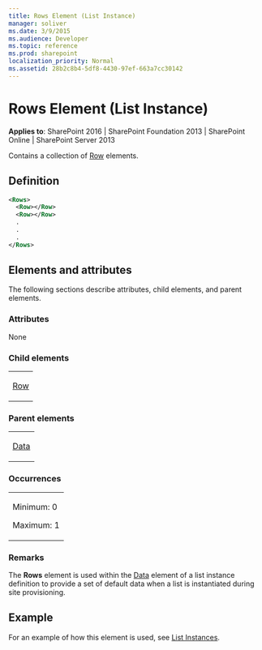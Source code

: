 ```yaml
---
title: Rows Element (List Instance)
manager: soliver
ms.date: 3/9/2015
ms.audience: Developer
ms.topic: reference
ms.prod: sharepoint
localization_priority: Normal
ms.assetid: 28b2c8b4-5df8-4430-97ef-663a7cc30142
---
```


# Rows Element (List Instance)

**Applies to**: SharePoint 2016 | SharePoint Foundation 2013 | SharePoint Online | SharePoint Server 2013

Contains a collection of [Row](row-element-site.md) elements.

## Definition

```XML
<Rows>
  <Row></Row>
  <Row></Row>
  .
  .
  .
</Rows>
```

## Elements and attributes

The following sections describe attributes, child elements, and parent elements.

### Attributes

None

### Child elements

<table>
<colgroup>
<col width="100%" />
</colgroup>
<tbody>
<tr class="odd">
<td align="left"><p><a href="row-element-list-instance.md">Row</a></p></td>
</tr>
</tbody>
</table>

### Parent elements

<table>
<colgroup>
<col width="100%" />
</colgroup>
<tbody>
<tr class="odd">
<td align="left"><p><a href="data-element-list-instance.md">Data</a></p></td>
</tr>
</tbody>
</table>

### Occurrences

<table>
<colgroup>
<col width="100%" />
</colgroup>
<tbody>
<tr class="odd">
<td align="left"><p>Minimum: 0</p>
<p>Maximum: 1</p></td>
</tr>
</tbody>
</table>

### Remarks

The **Rows** element is used within the [Data](data-element-site.md) element of a list instance definition to provide a set of default data when a list is instantiated during site provisioning.

## Example

For an example of how this element is used, see [List Instances](list-instances.md).

<br/>








